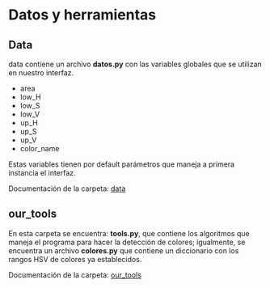 # Datos y herramientas

## Data

data contiene un archivo **datos.py** con las variables globales que se utilizan en nuestro interfaz.

* area
* low_H
* low_S
* low_V
* up_H
* up_S
* up_V
* color_name

Estas variables tienen por default parámetros que maneja a primera instancia el interfaz.

Documentación de la carpeta: [data](https://github.com/AlbertoNM/color_detection_PyQt/tree/main/views/data)

## our_tools

En esta carpeta se encuentra: **tools.py**, que contiene los algoritmos que maneja el programa para hacer la detección de colores; igualmente, se encuentra un archivo **colores.py** que contiene un diccionario con los rangos HSV de colores ya establecidos.

Documentación de la carpeta: [our_tools](https://github.com/AlbertoNM/color_detection_PyQt/tree/main/views/our_tools)
